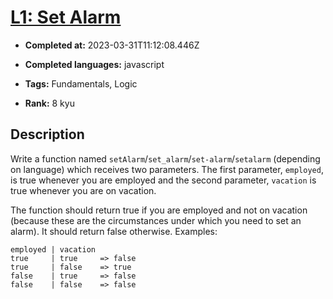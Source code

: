 # [L1: Set Alarm](https://www.codewars.com/kata/568dcc3c7f12767a62000038)

- **Completed at:** 2023-03-31T11:12:08.446Z

- **Completed languages:** javascript

- **Tags:** Fundamentals, Logic

- **Rank:** 8 kyu

## Description

Write a function named `setAlarm`/`set_alarm`/`set-alarm`/`setalarm` (depending on language) which receives two parameters. The first parameter, `employed`, is true whenever you are employed and the second parameter, `vacation` is true whenever you are on vacation.


The function should return true if you are employed and not on vacation (because these are the circumstances under which you need to set an alarm). It should return false otherwise. Examples:

```
employed | vacation 
true     | true     => false
true     | false    => true
false    | true     => false
false    | false    => false
```